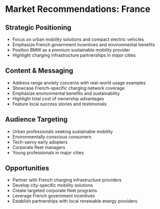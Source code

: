 # Market Recommendations: France

## Strategic Positioning
- Focus on urban mobility solutions and compact electric vehicles
- Emphasize French government incentives and environmental benefits
- Position BMW as a premium sustainable mobility provider
- Highlight charging infrastructure partnerships in major cities

## Content & Messaging
- Address range anxiety concerns with real-world usage examples
- Showcase French-specific charging network coverage
- Emphasize environmental benefits and sustainability
- Highlight total cost of ownership advantages
- Feature local success stories and testimonials

## Audience Targeting
- Urban professionals seeking sustainable mobility
- Environmentally conscious consumers
- Tech-savvy early adopters
- Corporate fleet managers
- Young professionals in major cities

## Opportunities
- Partner with French charging infrastructure providers
- Develop city-specific mobility solutions
- Create targeted corporate fleet programs
- Leverage French government incentives
- Establish partnerships with local renewable energy providers 